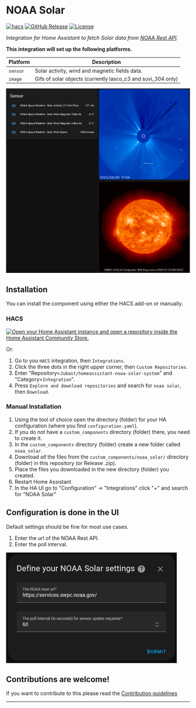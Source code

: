 # NOAA Solar

[![hacs][hacsbadge]][hacs]
[![GitHub Release][releases-shield]][releases]
[![License][license-shield]](LICENSE)

_Integration for Home Assistant to fetch Solar data from [NOAA Rest API][noaa-rest-api]._

**This integration will set up the following platforms.**

Platform | Description
-- | --
`sensor` | Solar activity, wind and magnetic fields data.
`image` | Gifs of solar objects (currently lasco_c3 and suvi_304 only)

![Alt text](/images/dashboard.png "Solar Sensor and images.")

## Installation

You can install the component using either the HACS add-on or manually.

### HACS

[![Open your Home Assistant instance and open a repository inside the Home Assistant Community Store.](https://my.home-assistant.io/badges/hacs_repository.svg)](https://my.home-assistant.io/redirect/hacs_repository/?owner=Jubast&repository=homeassistant-noaa-solar-system&category=integration)

Or:

1. Go to you `HACS` integration, then `Integrations`.
1. Click the three dots in the right upper corner, then `Custom Repositories`.
1. Enter "Repository=`Jubast/homeassistant-noaa-solar-system`" and "Category=`Integration`".
1. Press `Explore and download repositories` and search for `noaa solar`, then `Download`.

### Manual Installation

1. Using the tool of choice open the directory (folder) for your HA configuration (where you find `configuration.yaml`).
1. If you do not have a `custom_components` directory (folder) there, you need to create it.
1. In the `custom_components` directory (folder) create a new folder called `noaa_solar`.
1. Download _all_ the files from the `custom_components/noaa_solar/` directory (folder) in this repository (or Release .zip).
1. Place the files you downloaded in the new directory (folder) you created.
1. Restart Home Assistant
1. In the HA UI go to "Configuration" -> "Integrations" click "+" and search for "NOAA Solar"

## Configuration is done in the UI

Default settings should be fine for most use cases.

1. Enter the url of the NOAA Rest API.
1. Enter the poll interval.

![Alt text](/images/configuration.png "Configuration example.")

## Contributions are welcome!

If you want to contribute to this please read the [Contribution guidelines](CONTRIBUTING.md)

***

[noaa-rest-api]: https://services.swpc.noaa.gov/
[hacs]: https://github.com/hacs/integration
[hacsbadge]: https://img.shields.io/badge/HACS-Integration-orange.svg
[license-shield]: https://img.shields.io/github/license/Jubast/homeassistant-noaa-solar-system.svg
[releases-shield]: https://img.shields.io/github/release/Jubast/homeassistant-noaa-solar-system.svg
[releases]: https://github.com/Jubast/homeassistant-noaa-solar-system/releases
